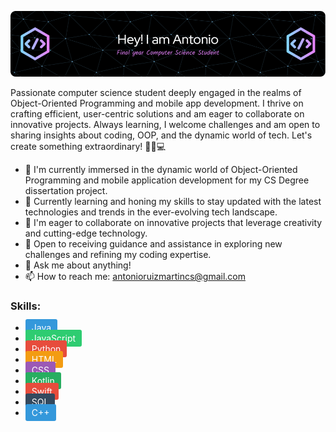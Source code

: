 ![Header](./github-header-image.png)


Passionate computer science student deeply engaged in the realms of Object-Oriented Programming and mobile app development. I thrive on crafting efficient, user-centric solutions and am eager to collaborate on innovative projects. Always learning, I welcome challenges and am open to sharing insights about coding, OOP, and the dynamic world of tech. Let's create something extraordinary! 🔧📱💻

- 🔭 I'm currently immersed in the dynamic world of Object-Oriented Programming and mobile application development for my CS Degree dissertation project.
- 🌱 Currently learning and honing my skills to stay updated with the latest technologies and trends in the ever-evolving tech landscape.
- 👯 I'm eager to collaborate on innovative projects that leverage creativity and cutting-edge technology.
- 🤔 Open to receiving guidance and assistance in exploring new challenges and refining my coding expertise.
- 💬 Ask me about anything!
- 📫 How to reach me: antonioruizmartincs@gmail.com

### Skills:


- <span style="background-color: #3498db; color: #ffffff; padding: 5px 10px; border-radius: 3px;">Java</span>
- <span style="background-color: #2ecc71; color: #ffffff; padding: 5px 10px; border-radius: 3px;">JavaScript</span>
- <span style="background-color: #e74c3c; color: #ffffff; padding: 5px 10px; border-radius: 3px;">Python</span>
- <span style="background-color: #f39c12; color: #ffffff; padding: 5px 10px; border-radius: 3px;">HTML</span>
- <span style="background-color: #9b59b6; color: #ffffff; padding: 5px 10px; border-radius: 3px;">CSS</span>
- <span style="background-color: #27ae60; color: #ffffff; padding: 5px 10px; border-radius: 3px;">Kotlin</span>
- <span style="background-color: #e74c3c; color: #ffffff; padding: 5px 10px; border-radius: 3px;">Swift</span>
- <span style="background-color: #34495e; color: #ffffff; padding: 5px 10px; border-radius: 3px;">SQL</span>
- <span style="background-color: #3498db; color: #ffffff; padding: 5px 10px; border-radius: 3px;">C++</span>


